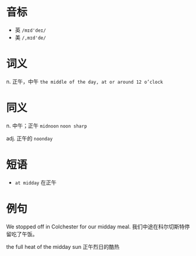 # 音标

- 英 `/mɪd'deɪ/`
- 美 `/,mɪd'de/`

# 词义

n. 正午，中午
`the middle of the day, at or around 12 o’clock`

# 同义

n. 中午；正午
`midnoon` `noon sharp`

adj. 正午的
`noonday`

# 短语

- `at midday` 在正午

# 例句

We stopped off in Colchester for our midday meal.
我们中途在科尔切斯特停留吃了午饭。

the full heat of the midday sun
正午烈日的酷热


